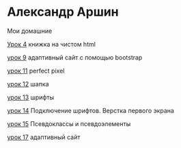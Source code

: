 # Александр Аршин
Мои домашние 

[Урок 4](https://github.com/Skraipy/Skraipy.github.io/tree/main/lesson_4 "книжка") книжка на чистом html 

[урок 9](https://github.com/Skraipy/Skraipy.github.io/tree/main/lesson_9/src) адаптивный сайт с помощью bootstrap

[урок 11](https://github.com/Skraipy/Skraipy.github.io/tree/main/lesson_13) perfect pixel

[урок 12](https://skraipy.github.io/lesson_14/src/index) шапка

[урок 13](https://skraipy.github.io/lesson_15/index.html) шрифты

[урок 14](https://skraipy.github.io/lesson_16/src/index.html) Подключение шрифтов. Верстка первого экрана

[урок 15](https://skraipy.github.io/15/index.html) Псевдоклассы и псевдоэлементы

[урок 17](https://Skraipy.github.io/lesson-17/src/index.html) адаптивный сайт
